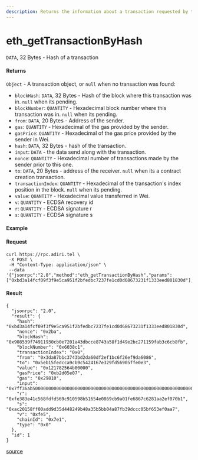 ```yaml
---
description: Returns the information about a transaction requested by transaction hash.
---
```


# eth\_getTransactionByHash

`DATA`, 32 Bytes - Hash of a transaction

#### Returns

`Object` - A transaction object, or `null` when no transaction was found:

* `blockHash`: `DATA`, 32 Bytes - Hash of the block where this transaction was in. `null` when its pending.
* `blockNumber`: `QUANTITY` - Hexadecimal block number where this transaction was in. `null` when its pending.
* `from`: `DATA`, 20 Bytes - Address of the sender.
* `gas`: `QUANTITY` - Hexadecimal of the gas provided by the sender.
* `gasPrice`: `QUANTITY` - Hexadecimal of the gas price provided by the sender in Wei.
* `hash`: `DATA`, 32 Bytes - hash of the transaction.
* `input`: `DATA` - the data send along with the transaction.
* `nonce`: `QUANTITY` - Hexadecimal number of transactions made by the sender prior to this one.
* `to`: `DATA`, 20 Bytes - address of the receiver. `null` when its a contract creation transaction.
* `transactionIndex`: `QUANTITY` - Hexadecimal of the transaction's index position in the block. `null` when its pending.
* `value`: `QUANTITY` - Hexadecimal value transferred in Wei.
* `v`: `QUANTITY` - ECDSA recovery id
* `r`: `QUANTITY` - ECDSA signature r
* `s`: `QUANTITY` - ECDSA signature s

#### Example

#### Request

```
curl https://rpc.adiri.tel \
 -X POST \
 -H "Content-Type: application/json" \
 --data '{"jsonrpc":"2.0","method":"eth_getTransactionByHash","params":["0xbd3a14fcf09f3f9e5ca951f2bfedbc7237fe1cd0d68673231f1333eed801830d"],"id":1}'
```

#### Result

```
{
  "jsonrpc": "2.0",
  "result": {
    "hash": "0xbd3a14fcf09f3f9e5ca951f2bfedbc7237fe1cd0d68673231f1333eed801830d",
    "nonce": "0x2ba",
    "blockHash": "0x908539f74911930cb0e7201a43dbcce8743a58f1d49e2bc271159fab3c6cb8fb",
    "blockNumber": "0x6038c1",
    "transactionIndex": "0x0",
    "from": "0x3da87b1c3743bd2da60df2ef1bc6f26ef9da6086",
    "to": "0x5eb15fedcca9cb9c5424167e329fd56905ffe0e3",
    "value": "0x121782564b00000",
    "gasPrice": "0xb2d05e07",
    "gas": "0x29810",
    "input": "0x7ff36ab5000000000000000000000000000000000000000000000000000000000000000000000000000000000000000000000000000000000000000000000000000000800000000000000000000000003da87b1c3743bd2da60df2ef1bc6f26ef9da608600000000000000000000000000000000000000000000000000000000667ab007000000000000000000000000000000000000000000000000000000000000000200000000000000000000000080d1f6dafc9c13e9d19aedf75e3c1e2586d4a2a5000000000000000000000000a2c07c15173c183771ffad40c2e972f97e0bce64",
    "r": "0xfe383e41c568fdfd569c910598b51654e0869cb9a01fe6867c6281aa2ef070b1",
    "s": "0xac20158ff00add9d35d448249b48a35b5bb04a87fb39dccc05bf653ef0aa7",
    "v": "0xfe5",
    "chainId": "0x7e1",
    "type": "0x0"
  },
  "id": 1
}
```

[source](https://ethereum.org/en/developers/docs/apis/json-rpc/#eth\_gettransactionbyhash)
